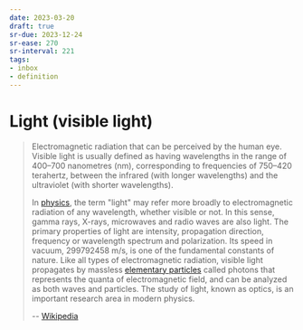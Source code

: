 ```yaml
---
date: 2023-03-20
draft: true
sr-due: 2023-12-24
sr-ease: 270
sr-interval: 221
tags:
- inbox
- definition
---
```


# Light (visible light)

> Electromagnetic radiation that can be perceived by the human eye. Visible
> light is usually defined as having wavelengths in the range of 400–700
> nanometres (nm), corresponding to frequencies of 750–420 terahertz, between
> the infrared (with longer wavelengths) and the ultraviolet (with shorter
> wavelengths).
>
> In [physics](./physics.md), the term "light" may refer more broadly
> to electromagnetic radiation of any wavelength, whether visible or not. In
> this sense, gamma rays, X-rays, microwaves and radio waves are also light. The
> primary properties of light are intensity, propagation direction, frequency or
> wavelength spectrum and polarization. Its speed in vacuum,
> $299792458\text{ m/s}$, is one of the fundamental constants of nature. Like
> all types of electromagnetic radiation, visible light propagates by massless
> [elementary particles](./elementary%20particle.md) called photons that
> represents the quanta of electromagnetic field, and can be analyzed as both
> waves and particles. The study of light, known as optics, is an important
> research area in modern physics.
>
> -- [Wikipedia](https://en.wikipedia.org/wiki/Visible_light)